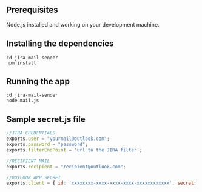 ## Prerequisites

Node.js installed and working on your development machine. 

## Installing the dependencies

```
cd jira-mail-sender
npm install
```

## Running the app

```
cd jira-mail-sender
node mail.js
```

## Sample secret.js file

```javascript
//JIRA CREDENTIALS
exports.user = "yourmail@outlook.com";
exports.password = "password";
exports.filterEndPoint = 'url to the JIRA filter';

//RECIPIENT MAIL
exports.recipient = "recipient@outlook.com";

//OUTLOOK APP SECRET
exports.client = { id: 'xxxxxxxx-xxxx-xxxx-xxxx-xxxxxxxxxxxx', secret: 'xxxxxxxxxxxxxxxxxxxxxxx' }
```
